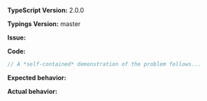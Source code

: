 **TypeScript Version:** 2.0.0

**Typings Version:** master  

**Issue:**



**Code:**

```ts
// A *self-contained* demonstration of the problem follows...

```

**Expected behavior:**



**Actual behavior:** 


